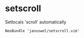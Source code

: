 setscroll
=========

Setlocals 'scroll' automatically

```vim
NeoBundle 'januswel/setscroll.vim'
```
